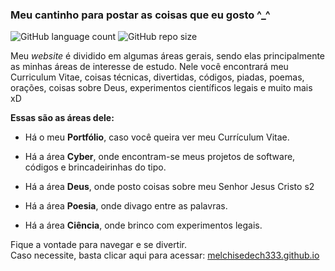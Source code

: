 ### Meu cantinho para postar as coisas que eu gosto ^_^

![GitHub language count](https://img.shields.io/github/languages/count/melchisedech333/melchisedech333.github.io?style=for-the-badge)
![GitHub repo size](https://img.shields.io/github/repo-size/melchisedech333/melchisedech333.github.io?style=for-the-badge)

<p>

  Meu <i>website</i> é dividido em algumas áreas gerais, sendo elas principalmente as minhas áreas de interesse de estudo.
  Nele você encontrará meu Curriculum Vitae, coisas técnicas, divertidas, códigos, piadas, poemas, orações, coisas sobre Deus, experimentos científicos legais e muito mais xD

  
  <b>Essas são as áreas dele:</b>

  - Há o meu <b>Portfólio</b>, caso você queira ver meu Currículum Vitae.

  - Há a área <b>Cyber</b>, onde encontram-se meus projetos de software, códigos e brincadeirinhas do tipo.

  - Há a área <b>Deus</b>, onde posto coisas sobre meu Senhor Jesus Cristo s2

  - Há a área <b>Poesia</b>, onde divago entre as palavras.

  - Há a área <b>Ciência</b>, onde brinco com experimentos legais.


  Fique a vontade para navegar e se divertir.<br>
  Caso necessite, basta clicar aqui para acessar: <a href="https://melchisedech333.github.io/" >melchisedech333.github.io</a>

</p>


